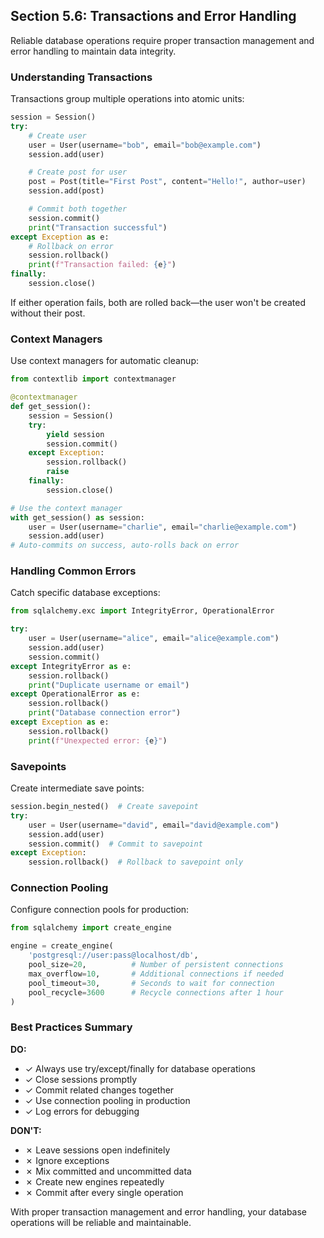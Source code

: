 ## Section 5.6: Transactions and Error Handling

Reliable database operations require proper transaction management and error handling to maintain data integrity.

### Understanding Transactions

Transactions group multiple operations into atomic units:

```python
session = Session()
try:
    # Create user
    user = User(username="bob", email="bob@example.com")
    session.add(user)

    # Create post for user
    post = Post(title="First Post", content="Hello!", author=user)
    session.add(post)

    # Commit both together
    session.commit()
    print("Transaction successful")
except Exception as e:
    # Rollback on error
    session.rollback()
    print(f"Transaction failed: {e}")
finally:
    session.close()
```

If either operation fails, both are rolled back—the user won't be created without their post.

### Context Managers

Use context managers for automatic cleanup:

```python
from contextlib import contextmanager

@contextmanager
def get_session():
    session = Session()
    try:
        yield session
        session.commit()
    except Exception:
        session.rollback()
        raise
    finally:
        session.close()

# Use the context manager
with get_session() as session:
    user = User(username="charlie", email="charlie@example.com")
    session.add(user)
# Auto-commits on success, auto-rolls back on error
```

### Handling Common Errors

Catch specific database exceptions:

```python
from sqlalchemy.exc import IntegrityError, OperationalError

try:
    user = User(username="alice", email="alice@example.com")
    session.add(user)
    session.commit()
except IntegrityError as e:
    session.rollback()
    print("Duplicate username or email")
except OperationalError as e:
    session.rollback()
    print("Database connection error")
except Exception as e:
    session.rollback()
    print(f"Unexpected error: {e}")
```

### Savepoints

Create intermediate save points:

```python
session.begin_nested()  # Create savepoint
try:
    user = User(username="david", email="david@example.com")
    session.add(user)
    session.commit()  # Commit to savepoint
except Exception:
    session.rollback()  # Rollback to savepoint only
```

### Connection Pooling

Configure connection pools for production:

```python
from sqlalchemy import create_engine

engine = create_engine(
    'postgresql://user:pass@localhost/db',
    pool_size=20,          # Number of persistent connections
    max_overflow=10,       # Additional connections if needed
    pool_timeout=30,       # Seconds to wait for connection
    pool_recycle=3600      # Recycle connections after 1 hour
)
```

### Best Practices Summary

**DO:**

- ✓ Always use try/except/finally for database operations
- ✓ Close sessions promptly
- ✓ Commit related changes together
- ✓ Use connection pooling in production
- ✓ Log errors for debugging

**DON'T:**

- ✗ Leave sessions open indefinitely
- ✗ Ignore exceptions
- ✗ Mix committed and uncommitted data
- ✗ Create new engines repeatedly
- ✗ Commit after every single operation

With proper transaction management and error handling, your database operations will be reliable and maintainable.
